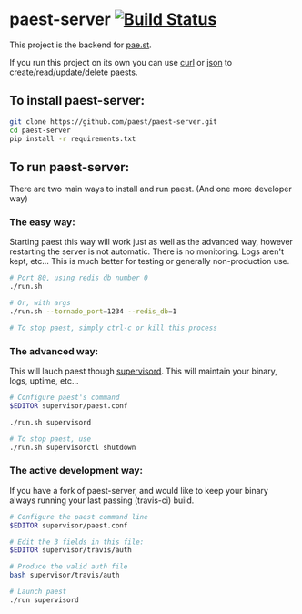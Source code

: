 paest-server [![Build Status](https://travis-ci.org/paest/paest-server.png)](https://travis-ci.org/paest/paest-server)
============

This project is the backend for [pae.st](http://pae.st/).

If you run this project on its own you can use [curl](https://github.com/paest/paest-server/wiki/CLI-Usage) or [json](https://github.com/paest/paest-server/wiki/JSON-Usage) to create/read/update/delete paests.


To install paest-server:
------------------------
```bash
git clone https://github.com/paest/paest-server.git
cd paest-server
pip install -r requirements.txt
```

To run paest-server:
--------------------

There are two main ways to install and run paest. (And one more developer way)

### The easy way:

Starting paest this way will work just as well as the advanced way, however restarting the server is not automatic. There is no monitoring. Logs aren't kept, etc... This is much better for testing or generally non-production use.
```bash
# Port 80, using redis db number 0
./run.sh

# Or, with args
./run.sh --tornado_port=1234 --redis_db=1

# To stop paest, simply ctrl-c or kill this process 
```

### The advanced way:

This will lauch paest though [supervisord](http://supervisord.org/). This will maintain your binary, logs, uptime, etc...
```bash
# Configure paest's command
$EDITOR supervisor/paest.conf

./run.sh supervisord

# To stop paest, use
./run.sh supervisorctl shutdown
```

### The active development way:

If you have a fork of paest-server, and would like to keep your binary always running your last passing (travis-ci) build.
```bash
# Configure the paest command line
$EDITOR supervisor/paest.conf

# Edit the 3 fields in this file:
$EDITOR supervisor/travis/auth

# Produce the valid auth file
bash supervisor/travis/auth

# Launch paest
./run supervisord
```
